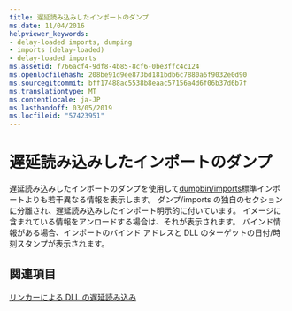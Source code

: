 ```yaml
---
title: 遅延読み込みしたインポートのダンプ
ms.date: 11/04/2016
helpviewer_keywords:
- delay-loaded imports, dumping
- imports (delay-loaded)
- delay-loaded imports
ms.assetid: f766acf4-9df8-4b85-8cf6-0be3ffc4c124
ms.openlocfilehash: 208be91d9ee873bd181bdb6c7880a6f9032e0d90
ms.sourcegitcommit: bff17488ac5538b8eaac57156a4d6f06b37d6b7f
ms.translationtype: MT
ms.contentlocale: ja-JP
ms.lasthandoff: 03/05/2019
ms.locfileid: "57423951"
---
```

# <a name="dumping-delay-loaded-imports"></a>遅延読み込みしたインポートのダンプ

遅延読み込みしたインポートのダンプを使用して[dumpbin/imports](../../build/reference/imports-dumpbin.md)標準インポートよりも若干異なる情報を表示します。 ダンプ/imports の独自のセクションに分離され、遅延読み込みしたインポート明示的に付いています。 イメージに含まれている情報をアンロードする場合は、それが表示されます。 バインド情報がある場合、インポートのバインド アドレスと DLL のターゲットの日付/時刻スタンプが表示されます。

## <a name="see-also"></a>関連項目

[リンカーによる DLL の遅延読み込み](../../build/reference/linker-support-for-delay-loaded-dlls.md)
